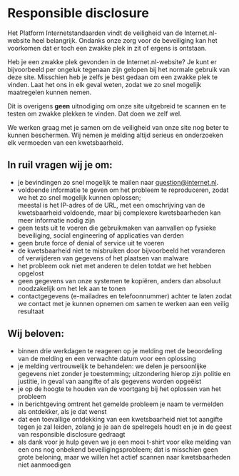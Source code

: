 
# Responsible disclosure

Het Platform Internetstandaarden vindt de veiligheid van de Internet.nl-website 
heel belangrijk. Ondanks onze zorg voor de beveiliging kan het voorkomen dat
er toch een zwakke plek in zit of ergens is ontstaan.

Heb je een zwakke plek gevonden in de Internet.nl-website? Je kunt er
bijvoorbeeld per ongeluk tegenaan zijn gelopen bij het normale gebruik van
deze site. Misschien heb je zelfs je best gedaan om een zwakke plek te vinden.
Laat het ons in elk geval weten, zodat we zo snel mogelijk maatregelen kunnen
nemen.

Dit is overigens **geen** uitnodiging om onze site uitgebreid te scannen en te
testen om zwakke plekken te vinden. Dat doen we zelf wel.

We werken graag met je samen om de veiligheid van onze site nog beter te
kunnen beschermen. Wij nemen je melding altijd serieus en onderzoeken elk
vermoeden van een kwetsbaarheid.

## In ruil vragen wij je om:

- je bevindingen zo snel mogelijk te mailen naar
  [question@internet.nl](question@internet.nl).
- voldoende informatie te geven om het probleem te reproduceren, zodat we het
  zo snel mogelijk kunnen oplossen;  
  meestal is het IP-adres of de URL, met een omschrijving van de kwetsbaarheid
  voldoende, maar bij complexere kwetsbaarheden kan meer informatie nodig
  zijn
- geen tests uit te voeren die gebruikmaken van aanvallen op fysieke
  beveiliging, social engineering of applicaties van derden
- geen brute force of denial of service uit te voeren
- de kwetsbaarheid niet te misbruiken door bijvoorbeeld het veranderen of
  verwijderen van gegevens of het plaatsen van malware
- het probleem ook niet met anderen te delen totdat we het hebben opgelost
- geen gegevens van onze systemen te kopiëren, anders dan absoluut
  noodzakelijk om het lek aan te tonen
- contactgegevens (e-mailadres en telefoonnummer) achter te laten zodat we
  contact met je kunnen opnemen om samen te werken aan een veilig resultaat

## Wij beloven:

- binnen drie werkdagen te reageren op je melding met de beoordeling van de
  melding en een verwachte datum voor een oplossing
- je melding vertrouwelijk te behandelen: we delen je persoonlijke gegevens
  niet zonder je toestemming; uitzondering hierop zijn politie en justitie, in
  geval van aangifte of als gegevens worden opgeëist
- je op de hoogte te houden van de voortgang bij het oplossen van het probleem
- in berichtgeving omtrent het gemelde probleem je naam te vermelden als
  ontdekker, als je dat wenst
- dat een toevallige ontdekking van een kwetsbaarheid niet tot aangifte tegen
  je zal leiden, zolang je je aan de spelregels houdt en je in de geest van
  responsible disclosure gedraagt
- als dank voor je hulp geven we je een mooi t-shirt voor elke melding van een
  ons nog onbekend beveiligingsprobleem; dat is misschien geen grote beloning,
  maar we willen het actief scannen naar kwetsbaarheden niet aanmoedigen
